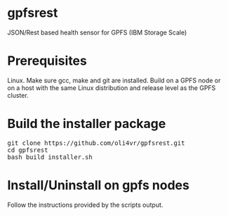 # gpfsrest
JSON/Rest based health sensor for GPFS (IBM Storage Scale)

# Prerequisites
Linux. Make sure gcc, make and git are installed.
Build on a GPFS node or on a host with the same Linux distribution and release level as the GPFS cluster.

# Build the installer package
<pre>git clone https://github.com/oli4vr/gpfsrest.git
cd gpfsrest
bash build_installer.sh</pre>

# Install/Uninstall on gpfs nodes
Follow the instructions provided by the scripts output.
